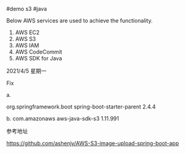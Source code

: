 #demo s3 
#java

Below AWS services are used to achieve the functionality.
1. AWS EC2
2. AWS S3
3. AWS IAM
4. AWS CodeCommit
5. AWS SDK for Java


2021/4/5 星期一

Fix 

a.

<parent>
	<groupId>org.springframework.boot</groupId>
	<artifactId>spring-boot-starter-parent</artifactId>
	<version>2.4.4</version>
	<relativePath/> <!-- lookup parent from repository -->
</parent>

b.
<dependency>
    <groupId>com.amazonaws</groupId>
    <artifactId>aws-java-sdk-s3</artifactId>
    <version>1.11.991</version>
</dependency>




参考地址

https://github.com/ashenjy/AWS-S3-image-upload-spring-boot-app
